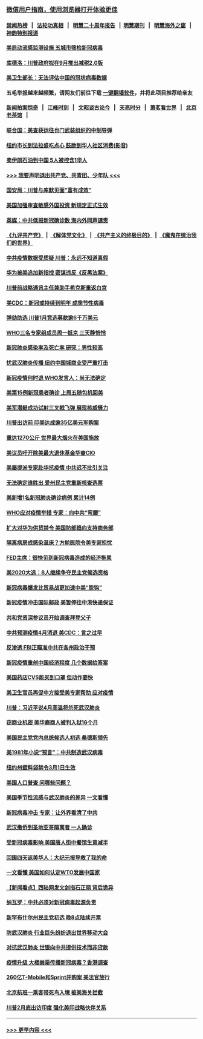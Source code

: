 ### [微信用户指南，使用浏览器打开体验更佳](https://github.com/gfw-breaker/banned-news1/blob/master/indexes/wechat-guide.md?t=0)
#### [禁闻热榜](热点新闻.md?t=0)  &nbsp;&nbsp;|&nbsp;&nbsp; [法轮功真相](https://github.com/gfw-breaker/truth/blob/master/README.md?t=0) &nbsp;&nbsp;|&nbsp;&nbsp; [明慧二十周年报告](https://github.com/gfw-breaker/mh-reports/blob/master/README.md?t=0) &nbsp;&nbsp;|&nbsp;&nbsp;[明慧期刊](https://github.com/gfw-breaker/mh-qikan) &nbsp;&nbsp;|&nbsp;&nbsp; [明慧海外之窗](https://github.com/gfw-breaker/mh-news/blob/master/README.md?t=0) &nbsp;&nbsp;|&nbsp;&nbsp; [神韵特别报道](https://github.com/gfw-breaker/mh-news/blob/master/shenyun.md?t=0)
#### [美启动流感监测设施 五城市筛检新冠病毒](../pages/nsc412/n11869689.md?t=02150455) 
#### [库德洛：川普政府拟在9月推出减税2.0版](../pages/nsc412/n11869627.md?t=02150455) 
#### [美卫生部长：无法评估中国的冠状病毒数据](../pages/nsc412/n11869301.md?t=02150455) 
#### 五毛举报越来越频繁，请网友们前往下载 [一键翻墙软件](https://github.com/gfw-breaker/ssr-accounts)，并将此项目推荐给亲友
#### [新闻拍案惊奇](https://github.com/gfw-breaker/banned-news1/blob/master/pages/link4.md) &nbsp;&nbsp;|&nbsp;&nbsp; [江峰时刻](https://github.com/gfw-breaker/banned-news1/blob/master/pages/link4.md) &nbsp;&nbsp;|&nbsp;&nbsp; [文昭谈古论今](https://github.com/gfw-breaker/banned-news1/blob/master/pages/link4.md) &nbsp;&nbsp;|&nbsp;&nbsp; [天亮时分](https://github.com/gfw-breaker/banned-news1/blob/master/pages/link4.md) &nbsp;&nbsp;|&nbsp;&nbsp; [萧茗看世界](https://github.com/gfw-breaker/banned-news1/blob/master/pages/link4.md) &nbsp;&nbsp;|&nbsp;&nbsp; [北京老茶馆](https://github.com/gfw-breaker/banned-news1/blob/master/pages/link4.md) &nbsp;&nbsp;|&nbsp;&nbsp; 
#### [联合国：美查获运往也门武装组织的中制导弹](../pages/nsc412/n11868677.md?t=02150455) 
#### [纽约市长到法拉盛吃点心  鼓励到华人社区消费(影音)](../pages/nsc412/n11868197.md?t=02150455) 
#### [卖伊朗石油到中国  5人被控含1华人](../pages/nsc412/n11867988.md?t=02150455) 
#### [>>> 我要声明退出共产党、共青团、少年队 <<<](https://github.com/begood0513/goodnews/blob/master/quit/letter.md) 
#### [国安局：川普与库默见面“富有成效”](../pages/nsc412/n11867976.md?t=02150455) 
#### [美国加强审查敏感外国投资 新规定正式生效](../pages/nsc412/n11868041.md?t=02150455) 
#### [英媒：中共低报新冠确诊数 海内外同声谴责](../pages/nsc412/n11867421.md?t=02150455) 
#### [《九评共产党》](https://github.com/begood0513/9ping.md/blob/master/README.md) &nbsp;|&nbsp; [《解体党文化》](../../../../jtdwh.md/blob/master/README.md)  &nbsp;|&nbsp; [《共产主义的终极目的》](../../../../gczydzjmd.md/blob/master/README.md) &nbsp;|&nbsp; [《魔鬼在统治我们的世界》](../../../../mgztzwmdsj.md/blob/master/README.md) 
#### [中共疫情数据受质疑 川普：永远不知道真假](../pages/nsc412/n11867195.md?t=02150455) 
#### [华为被美追加新指控 密谋违反《反黑法案》](../pages/nsc412/n11867191.md?t=02150455) 
#### [川普前战略通讯主任兼助手希克斯重返白宫](../pages/nsc412/n11867104.md?t=02150455) 
#### [美CDC：新冠或持续到明年 成季节性病毒](../pages/nsc412/n11867279.md?t=02150455) 
#### [弹劾助选 川普1月竞选募款逾6千万美元](../pages/nsc412/n11866950.md?t=02150455) 
#### [WHO三名专家组成员周一抵京 三天静悄悄](../pages/nsc412/n11866947.md?t=02150455) 
#### [新冠肺炎感染率及死亡率 研究：男性较高](../pages/nsc412/n11866956.md?t=02150455) 
#### [忧武汉肺炎传播 纽约中国城商业受严重打击](../pages/nsc412/n11866902.md?t=02150455) 
#### [新冠疫情何时退 WHO发言人：尚无法确定](../pages/nsc412/n11866864.md?t=02150455) 
#### [美第15例新冠患者确诊 上周五随包机回美](../pages/nsc412/n11866852.md?t=02150455) 
#### [美军潜艇成功试射三叉戟飞弹 展现核威慑力](../pages/nsc412/n11866046.md?t=02150455) 
#### [川普出访前 印美达成逾35亿美元军购案](../pages/nsc412/n11865444.md?t=02150455) 
#### [重达1270公斤 世界最大烟火在美国施放](../pages/nsc412/n11865198.md?t=02150455) 
#### [美议员吁开除美最大退休基金华裔CIO](../pages/nsc412/n11865230.md?t=02150455) 
#### [美屡提派专家赴华抗疫情 中共迟不批引关注](../pages/nsc412/n11864719.md?t=02150455) 
#### [无法确定谁胜出 爱州民主党重新核查选票](../pages/nsc412/n11864830.md?t=02150455) 
#### [美新增1名新冠肺炎确诊病例 累计14例](../pages/nsc412/n11864893.md?t=02150455) 
#### [WHO应对疫情举措 专家：向中共“弯腰”](../pages/nsc412/n11864727.md?t=02150455) 
#### [扩大对华为供货禁令 美国防部趋向支持商务部](../pages/nsc412/n11864773.md?t=02150455) 
#### [隔离病房成感染温床？方舱医院令美专家担忧](../pages/nsc412/n11864575.md?t=02150455) 
#### [FED主席：很快见到新冠病毒造成的经济拖累](../pages/nsc412/n11864507.md?t=02150455) 
#### [美2020大选：8人继续争夺民主党候选资格](../pages/nsc412/n11864327.md?t=02150455) 
#### [新冠病毒爆发比贸易战更加速中美“脱钩”](../pages/nsc412/n11864470.md?t=02150455) 
#### [新冠疫情冲击国际邮政 美暂停往中港快递保证](../pages/nsc412/n11864207.md?t=02150455) 
#### [共和党资深参议员开始调查拜登父子](../pages/nsc412/n11863984.md?t=02150455) 
#### [中共预测疫情4月消退 美CDC：言之过早](../pages/nsc412/n11864310.md?t=02150455) 
#### [反渗透 FBI正瞄准中共在各州政治干预](../pages/nsc412/n11864300.md?t=02150455) 
#### [新冠疫情重创中国经济程度 几个数据给答案](../pages/nsc412/n11864203.md?t=02150455) 
#### [美国药店CVS能买到口罩 但动作要快](../pages/nsc412/n11862438.md?t=02150455) 
#### [美卫生官员再促中方接受美专家帮助 应对疫情](../pages/nsc412/n11864043.md?t=02150455) 
#### [川普：习近平说4月高温将杀死武汉肺炎](../pages/nsc412/n11860814.md?t=02150455) 
#### [窃商业机密 美华裔商人被判入狱16个月](../pages/nsc412/n11863911.md?t=02150455) 
#### [美国民主党党内总统候选人初选 桑德斯领先](../pages/nsc412/n11863475.md?t=02150455) 
#### [美1981年小说“预言”：中共制造武汉病毒](../pages/nsc412/n11863306.md?t=02150455) 
#### [纽约州塑料袋禁令3月1日生效](../pages/nsc412/n11862832.md?t=02150455) 
#### [美国人口普查  问哪些问题？](../pages/nsc412/n11862808.md?t=02150455) 
#### [美国季节性流感与武汉肺炎的差异 一文看懂](../pages/nsc412/n11862428.md?t=02150455) 
#### [新冠病毒冲击 专家：让外界看清了中共](../pages/nsc412/n11862280.md?t=02150455) 
#### [武汉撤侨到圣地亚哥隔离者 一人确诊](../pages/nsc412/n11862460.md?t=02150455) 
#### [受新冠病毒影响 美国唐人街中餐馆生意减半](../pages/nsc412/n11861940.md?t=02150455) 
#### [回国四天返美华人：大纪元报导救了我的命](../pages/nsc412/n11862181.md?t=02150455) 
#### [一文看懂 美国如何认定WTO发展中国家](../pages/nsc412/n11862051.md?t=02150455) 
#### [【新闻看点】西陆网发文剑指石正丽 背后诡异](../pages/nsc412/n11861792.md?t=02150455) 
#### [纳瓦罗：中共必须对新冠病毒起源负责](../pages/nsc412/n11861810.md?t=02150455) 
#### [新罕布什尔州民主党初选 晚8点陆续开票](../pages/nsc412/n11861872.md?t=02150455) 
#### [防武汉肺炎 行业巨头纷纷退出世界移动大会](../pages/nsc412/n11861795.md?t=02150455) 
#### [对抗武汉肺炎 世银向中共提供技术而非贷款](../pages/nsc412/n11861652.md?t=02150455) 
#### [疫情升级 大楼粪渠传播新冠病毒？香港调查](../pages/nsc412/n11861556.md?t=02150455) 
#### [260亿T-Mobile和Sprint并购案 美法官放行](../pages/nsc412/n11861511.md?t=02150455) 
#### [北京航班一乘客带死鸟入境 被美海关拦截](../pages/nsc412/n11861317.md?t=02150455) 
#### [川普2月底出访印度 强化美印战略伙伴关系](../pages/nsc412/n11860557.md?t=02150455) 

----
#### [ >>> 更早内容 <<< ](../indexes/nsc412-earlier.md)
